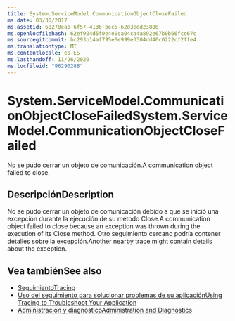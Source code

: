 ```yaml
---
title: System.ServiceModel.CommunicationObjectCloseFailed
ms.date: 03/30/2017
ms.assetid: 60270eab-6f57-4136-bec5-62d3edd23880
ms.openlocfilehash: 62ef904d5f0e4e0ca04ca4a892e67b0b66fce67c
ms.sourcegitcommit: bc293b14af795e0e999e3304dd40c0222cf2ffe4
ms.translationtype: MT
ms.contentlocale: es-ES
ms.lasthandoff: 11/26/2020
ms.locfileid: "96290288"
---
```

# <a name="systemservicemodelcommunicationobjectclosefailed"></a><span data-ttu-id="8b380-102">System.ServiceModel.CommunicationObjectCloseFailed</span><span class="sxs-lookup"><span data-stu-id="8b380-102">System.ServiceModel.CommunicationObjectCloseFailed</span></span>

<span data-ttu-id="8b380-103">No se pudo cerrar un objeto de comunicación.</span><span class="sxs-lookup"><span data-stu-id="8b380-103">A communication object failed to close.</span></span>  
  
## <a name="description"></a><span data-ttu-id="8b380-104">Descripción</span><span class="sxs-lookup"><span data-stu-id="8b380-104">Description</span></span>  

 <span data-ttu-id="8b380-105">No se pudo cerrar un objeto de comunicación debido a que se inició una excepción durante la ejecución de su método Close.</span><span class="sxs-lookup"><span data-stu-id="8b380-105">A communication object failed to close because an exception was thrown during the execution of its Close method.</span></span> <span data-ttu-id="8b380-106">Otro seguimiento cercano podría contener detalles sobre la excepción.</span><span class="sxs-lookup"><span data-stu-id="8b380-106">Another nearby trace might contain details about the exception.</span></span>  
  
## <a name="see-also"></a><span data-ttu-id="8b380-107">Vea también</span><span class="sxs-lookup"><span data-stu-id="8b380-107">See also</span></span>

- [<span data-ttu-id="8b380-108">Seguimiento</span><span class="sxs-lookup"><span data-stu-id="8b380-108">Tracing</span></span>](index.md)
- [<span data-ttu-id="8b380-109">Uso del seguimiento para solucionar problemas de su aplicación</span><span class="sxs-lookup"><span data-stu-id="8b380-109">Using Tracing to Troubleshoot Your Application</span></span>](using-tracing-to-troubleshoot-your-application.md)
- [<span data-ttu-id="8b380-110">Administración y diagnóstico</span><span class="sxs-lookup"><span data-stu-id="8b380-110">Administration and Diagnostics</span></span>](../index.md)
